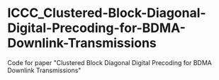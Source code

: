 # ICCC_Clustered-Block-Diagonal-Digital-Precoding-for-BDMA-Downlink-Transmissions
Code for paper "Clustered Block Diagonal Digital Precoding for BDMA Downlink Transmissions"
